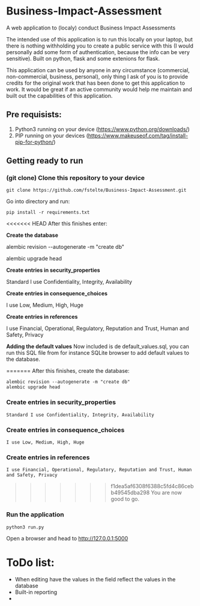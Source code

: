 # Business-Impact-Assessment

A web application to (localy) conduct Business Impact Assessments

The intended use of this application is to run this locally on your laptop, but there is nothing withholding you to create a public service with this (I would personally add some form of authentication, because the info can be very sensitive).
Built on python, flask and some extenions for flask.

This application can be used by anyone in any circumstance (commercial, non-commercial, business, personal), only thing I ask of you is to provide credits for the original work that has been done to get this application to work. It would be great if an active community would help me maintain and built out the capabilities of this application.

## Pre requisists:

 1. Python3 running on your device (https://www.python.org/downloads/)
 2. PIP running on your devices (https://www.makeuseof.com/tag/install-pip-for-python/)

## Getting ready to run

### (git clone) Clone this repository to your device
  
    git clone https://github.com/fstelte/Business-Impact-Assessment.git
  
 Go into directory and run:
  
    pip install -r requirements.txt

<<<<<<< HEAD
 After this finishes enter:

 **Create the database**
 
 alembic revision --autogenerate -m "create db"
 
 
 alembic upgrade head
 
 **Create entries in security_properties**
 
 Standard I use Confidentiality, Integrity, Availability
 
 **Create entries in consequence_choices**
 
 I use Low, Medium, High, Huge
 
 **Create entries in references**
 
 I use Financial, Operational, Regulatory, Reputation and Trust, Human and Safety, Privacy
 
 **Adding the default values** 
 Now included is de default_values.sql, you can run this SQL file from for instance SQLite browser to add default values to the database.
 
=======
 After this finishes, create the database:
  
    alembic revision --autogenerate -m "create db"
    alembic upgrade head
  
### Create entries in security_properties
  
```Standard I use Confidentiality, Integrity, Availability```
  
### Create entries in consequence_choices
  
```I use Low, Medium, High, Huge```
  
### Create entries in references
  
```I use Financial, Operational, Regulatory, Reputation and Trust, Human and Safety, Privacy```
  
>>>>>>> f1dea5af6308f6388c5fd4c86cebb49545dba298
 You are now good to go.
  
### Run the application

    python3 run.py

 Open a browser and head to http://127.0.0.1:5000

# ToDo list:

- When editing have the values in the field reflect the values in the database
- Built-in reporting
 - 
